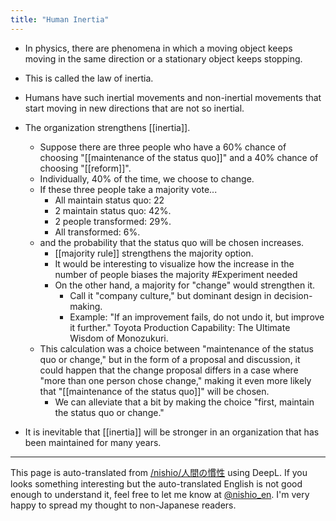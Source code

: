 ```yaml
---
title: "Human Inertia"
---
```


- In physics, there are phenomena in which a moving object keeps moving in the same direction or a stationary object keeps stopping.
- This is called the law of inertia.
- Humans have such inertial movements and non-inertial movements that start moving in new directions that are not so inertial.
- The organization strengthens [[inertia]].
    - Suppose there are three people who have a 60% chance of choosing "[[maintenance of the status quo]]" and a 40% chance of choosing "[[reform]]".
    - Individually, 40% of the time, we choose to change.
    - If these three people take a majority vote...
        - All maintain status quo: 22
        - 2 maintain status quo: 42%.
        - 2 people transformed: 29%.
        - All transformed: 6%.
    - and the probability that the status quo will be chosen increases.
        - [[majority rule]] strengthens the majority option.
        - It would be interesting to visualize how the increase in the number of people biases the majority #Experiment needed
        - On the other hand, a majority for "change" would strengthen it.
            - Call it "company culture," but dominant design in decision-making.
            - Example: "If an improvement fails, do not undo it, but improve it further." Toyota Production Capability: The Ultimate Wisdom of Monozukuri.
    - This calculation was a choice between "maintenance of the status quo or change," but in the form of a proposal and discussion, it could happen that the change proposal differs in a case where "more than one person chose change," making it even more likely that "[[maintenance of the status quo]]" will be chosen.
        - We can alleviate that a bit by making the choice "first, maintain the status quo or change."

- It is inevitable that [[inertia]] will be stronger in an organization that has been maintained for many years.

---
This page is auto-translated from [/nishio/人間の慣性](https://scrapbox.io/nishio/人間の慣性) using DeepL. If you looks something interesting but the auto-translated English is not good enough to understand it, feel free to let me know at [@nishio_en](https://twitter.com/nishio_en). I'm very happy to spread my thought to non-Japanese readers.
